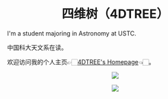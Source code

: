<h1 align="center">四维树（4DTREE）</h1>

I'm a student majoring in Astronomy at USTC. 

中国科大天文系在读。

欢迎访问我的个人主页👉🏻[4DTREE's Homepage](https://4dtree.github.io)👈🏻。

<!---
4Dtree/4Dtree is a ✨ special ✨ repository because its `README.md` (this file) appears on your GitHub profile.
You can click the Preview link to take a look at your changes.
--->

<p align="center">
<a href="https://fxxkpython.com">
  <img align="center" src="https://github-profile-trophy.vercel.app/?username=4DTREE&row=1&column=4"/>
</a>
</p>

<p align="center">
<a href="https://fxxkpython.com">
  <img align="center" src="https://github-readme-stats.vercel.app/api?username=4DTREE&hide=contribs"/>
</a>
</p>
